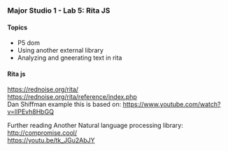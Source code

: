 ### Major Studio 1 - Lab 5: Rita JS

#### Topics
- P5 dom
- Using another external library
- Analyzing and gneerating text in rita


#### Rita js
https://rednoise.org/rita/  
https://rednoise.org/rita/reference/index.php  
Dan Shiffman example this is based on:
https://www.youtube.com/watch?v=lIPEvh8HbGQ  


Further reading
Another Natural language processing library:  
http://compromise.cool/  
https://youtu.be/tk_JGu2AbJY

